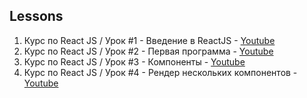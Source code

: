 ## Lessons

1. Курс по React JS / Урок #1 - Введение в ReactJS - [Youtube](https://youtu.be/ftrn50AJa2w)
2. Курс по React JS / Урок #2 - Первая программа - [Youtube](https://youtu.be/d8xnYqiP3ZM)
3. Курс по React JS / Урок #3 - Компоненты - [Youtube](https://youtu.be/yUL4fW4mpS8)
4. Курс по React JS / Урок #4 - Рендер нескольких компонентов - [Youtube](https://youtu.be/vwsG0VhDfcM)

